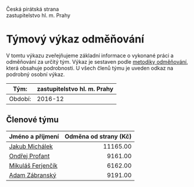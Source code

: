 Česká pirátská strana  
zastupitelstvo hl. m. Prahy

Týmový výkaz odměňování
===========================

V tomtu výkazu zveřejňujeme základní informace o vykonané práci a odměňování
za určitý tým. Výkaz je sestaven podle [metodiky odměňování][metodika],
která obsahuje podrobnosti. U všech členů týmu je uveden odkaz na podrobný osobní výkaz.

Tým:                     | zastupitelstvo hl. m. Prahy
-----------------------  | --------------------
Období:                  | 2016-12

Členové týmu
--------------

| Jméno a příjmení                        |   Odměna od strany (Kč) |
|:----------------------------------------|------------------------:|
| [Jakub Michálek](jakub-michalek/)       |                11165.00 |
| [Ondřej Profant](ondrej-profant/)       |                 9161.00 |
| [Mikuláš Ferjenčík](mikulas-ferjencik/) |                 6162.00 |
| [Adam Zábranský](adam-zabransky/)       |                 9191.00 |


[metodika]: https://redmine.pirati.cz/projects/praha/wiki/Odm%C4%9B%C5%88ov%C3%A1n%C3%AD_zastupitel%C5%AF
